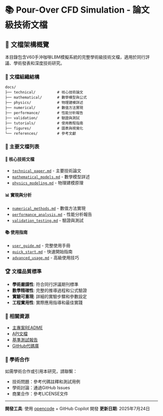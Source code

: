 # 📚 Pour-Over CFD Simulation - 論文級技術文檔

## 🎯 文檔架構概覽

本目錄包含V60手沖咖啡LBM模擬系統的完整學術級技術文檔，適用於同行評議、學術發表和深度技術研究。

### 📁 文檔組織結構

```
docs/
├── technical/          # 核心技術論文
├── mathematical/       # 數學模型與公式
├── physics/            # 物理建模詳述  
├── numerical/          # 數值方法實現
├── performance/        # 性能分析報告
├── validation/         # 驗證與測試
├── tutorials/          # 使用教程指南
├── figures/            # 圖表與視覺化
└── references/         # 參考文獻
```

### 📖 主要文檔列表

#### 🔬 **核心技術文檔**
- [`technical_paper.md`](technical/technical_paper.md) - 主要技術論文
- [`mathematical_models.md`](mathematical/mathematical_models.md) - 數學模型詳述
- [`physics_modeling.md`](physics/physics_modeling.md) - 物理建模原理

#### 📊 **實現與分析**
- [`numerical_methods.md`](numerical/numerical_methods.md) - 數值方法實現
- [`performance_analysis.md`](performance/performance_analysis.md) - 性能分析報告
- [`validation_testing.md`](validation/validation_testing.md) - 驗證與測試

#### 📚 **使用指南**
- [`user_guide.md`](tutorials/user_guide.md) - 完整使用手冊
- [`quick_start.md`](tutorials/quick_start.md) - 快速開始指南
- [`advanced_usage.md`](tutorials/advanced_usage.md) - 高級使用技巧

### 🏆 文檔品質標準

- **學術嚴謹性**: 符合同行評議期刊標準
- **數學精確性**: 完整的推導過程和公式驗證
- **實驗可重現**: 詳細的實驗步驟和參數設定
- **工程實用性**: 實際應用指導和最佳實踐

### 🔗 相關資源

- [主專案README](../README.md)
- [API文檔](api/)
- [基準測試報告](../benchmark_results/)
- [GitHub代碼庫](https://github.com/user/pour-over)

### 📧 學術合作

如需學術合作或引用本研究，請聯繫：
- 技術問題：參考代碼註釋和測試用例
- 學術討論：通過GitHub Issues
- 商業合作：參考LICENSE文件

---
**開發工具**: 使用 [opencode](https://opencode.ai) + GitHub Copilot 開發
**更新日期**: 2025年7月24日